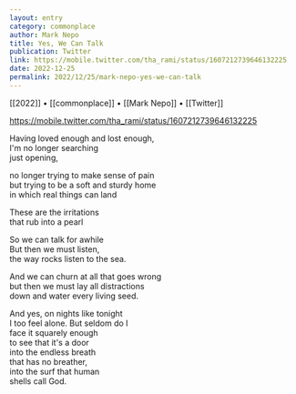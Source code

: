 ```yaml
---
layout: entry
category: commonplace
author: Mark Nepo
title: Yes, We Can Talk
publication: Twitter
link: https://mobile.twitter.com/tha_rami/status/1607212739646132225
date: 2022-12-25
permalink: 2022/12/25/mark-nepo-yes-we-can-talk
---
```


[[2022]] • [[commonplace]] • [[Mark Nepo]] • [[Twitter]]

https://mobile.twitter.com/tha_rami/status/1607212739646132225

Having loved enough and lost enough,
<br>I'm no longer searching
<br>just opening,

no longer trying to make sense of pain
<br>but trying to be a soft and sturdy home
<br>in which real things can land

These are the irritations
<br>that rub into a pearl

So we can talk for awhile
<br>But then we must listen,
<br>the way rocks listen to the sea.

And we can churn at all that goes wrong
<br>but then we must lay all distractions
<br>down and water every living seed.

And yes, on nights like tonight
<br>I too feel alone. But seldom do I
<br>face it squarely enough
<br>to see that it's a door
<br>into the endless breath
<br>that has no breather,
<br>into the surf that human
<br>shells call God.
